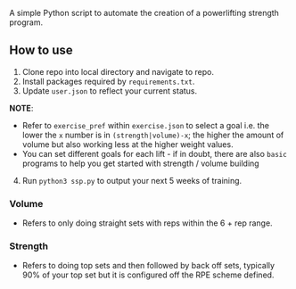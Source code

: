 A simple Python script to automate the creation of a powerlifting strength program.

## How to use
1. Clone repo into local directory and navigate to repo.
2. Install packages required by `requirements.txt`.
3. Update `user.json` to reflect your current status.

**NOTE**:
- Refer to `exercise_pref` within `exercise.json` to select a goal i.e. the lower the `x` number is in `(strength|volume)-x`; the higher the amount of volume but also working less at the higher weight values.
- You can set different goals for each lift - if in doubt, there are also `basic` programs to help you get started with strength / volume building
4. Run `python3 ssp.py` to output your next 5 weeks of training.


### Volume
- Refers to only doing straight sets with reps within the 6 + rep range.

### Strength
- Refers to doing top sets and then followed by back off sets, typically 90% of your top set but it is configured off the RPE scheme defined.
